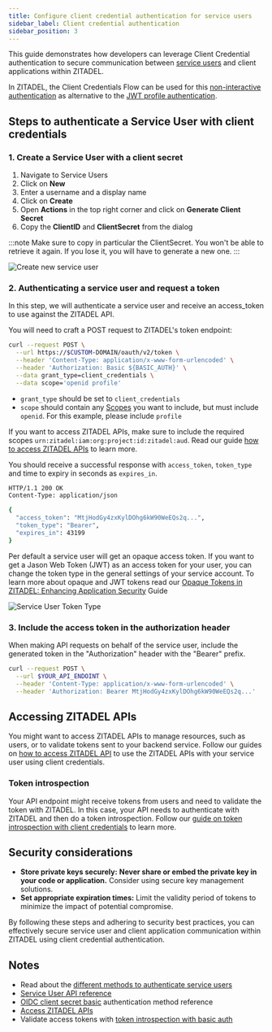 ```yaml
---
title: Configure client credential authentication for service users
sidebar_label: Client credential authentication
sidebar_position: 3
---
```


This guide demonstrates how developers can leverage Client Credential authentication to secure communication between [service users](/concepts/structure/users) and client applications within ZITADEL.

In ZITADEL, the Client Credentials Flow can be used for this [non-interactive authentication](authenticate-service-users) as alternative to the [JWT profile authentication](../service-users/authenticate-service-users).

## Steps to authenticate a Service User with client credentials

### 1. Create a Service User with a client secret

1. Navigate to Service Users
2. Click on **New**
3. Enter a username and a display name
4. Click on **Create**
5. Open **Actions** in the top right corner and click on **Generate Client Secret**
6. Copy the **ClientID** and **ClientSecret** from the dialog

:::note
Make sure to copy in particular the ClientSecret. You won't be able to retrieve it again.
If you lose it, you will have to generate a new one.
:::

![Create new service user](/img/console_serviceusers_secret.gif)

### 2. Authenticating a service user and request a token

In this step, we will authenticate a service user and receive an access_token to use against the ZITADEL API.

You will need to craft a POST request to ZITADEL's token endpoint:

```bash
curl --request POST \
  --url https://$CUSTOM-DOMAIN/oauth/v2/token \
  --header 'Content-Type: application/x-www-form-urlencoded' \
  --header 'Authorization: Basic ${BASIC_AUTH}' \
  --data grant_type=client_credentials \
  --data scope='openid profile'
```

* `grant_type` should be set to `client_credentials`
* `scope` should contain any [Scopes](/apis/openidoauth/scopes) you want to include, but must include `openid`. For this example, please include `profile`

If you want to access ZITADEL APIs, make sure to include the required scopes `urn:zitadel:iam:org:project:id:zitadel:aud`.
Read our guide [how to access ZITADEL APIs](../zitadel-apis/access-zitadel-apis) to learn more.

You should receive a successful response with `access_token`,  `token_type` and time to expiry in seconds as `expires_in`.

```bash
HTTP/1.1 200 OK
Content-Type: application/json

{
  "access_token": "MtjHodGy4zxKylDOhg6kW90WeEQs2q...",
  "token_type": "Bearer",
  "expires_in": 43199
}
```

Per default a service user will get an opaque access token.
If you want to get a Jason Web Token (JWT) as an access token for your user, you can change the token type in the general settings of your service account.
To learn more about opaque and JWT tokens read our [Opaque Tokens in ZITADEL: Enhancing Application Security](/docs/concepts/knowledge/opaque-tokens) Guide

![Service User Token Type](/img/console_service_user_tokentype.png)

### 3. Include the access token in the authorization header

When making API requests on behalf of the service user, include the generated token in the "Authorization" header with the "Bearer" prefix.

```bash
curl --request POST \
  --url $YOUR_API_ENDOINT \
  --header 'Content-Type: application/x-www-form-urlencoded' \
  --header 'Authorization: Bearer MtjHodGy4zxKylDOhg6kW90WeEQs2q...'
```

## Accessing ZITADEL APIs

You might want to access ZITADEL APIs to manage resources, such as users, or to validate tokens sent to your backend service.
Follow our guides on [how to access ZITADEL API](../zitadel-apis/access-zitadel-apis) to use the ZITADEL APIs with your service user using client credentials.

### Token introspection

Your API endpoint might receive tokens from users and need to validate the token with ZITADEL.
In this case, your API needs to authenticate with ZITADEL and then do a token introspection.
Follow our [guide on token introspection with client credentials](../token-introspection/basic-auth) to learn more.

## Security considerations

* **Store private keys securely:** **Never share or embed the private key in your code or application.** Consider using secure key management solutions.
* **Set appropriate expiration times:** Limit the validity period of tokens to minimize the impact of potential compromise.

By following these steps and adhering to security best practices, you can effectively secure service user and client application communication within ZITADEL using client credential authentication.

## Notes

* Read about the [different methods to authenticate service users](./authenticate-service-users)
* [Service User API reference](/docs/category/apis/resources/mgmt/user-machine)
* [OIDC client secret basic](/docs/apis/openidoauth/authn-methods#client-secret-basic) authentication method reference
* [Access ZITADEL APIs](../zitadel-apis/access-zitadel-apis)
* Validate access tokens with [token introspection with basic auth](../token-introspection/basic-auth)
